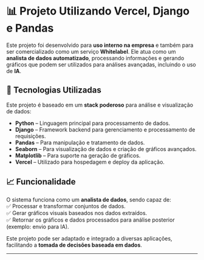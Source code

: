 # 📊 Projeto Utilizando Vercel, Django e Pandas  

Este projeto foi desenvolvido para **uso interno na empresa** e também para ser comercializado como um serviço **Whitelabel**. Ele atua como um **analista de dados automatizado**, processando informações e gerando gráficos que podem ser utilizados para análises avançadas, incluindo o uso de **IA**.  

## 🚀 Tecnologias Utilizadas  
Este projeto é baseado em um **stack poderoso** para análise e visualização de dados:  
- **Python** – Linguagem principal para processamento de dados.  
- **Django** – Framework backend para gerenciamento e processamento de requisições.  
- **Pandas** – Para manipulação e tratamento de dados.  
- **Seaborn** – Para visualização de dados e criação de gráficos avançados.  
- **Matplotlib** – Para suporte na geração de gráficos.  
- **Vercel** – Utilizado para hospedagem e deploy da aplicação.  

## 📈 Funcionalidade  
O sistema funciona como um **analista de dados**, sendo capaz de:  
✅ Processar e transformar conjuntos de dados.  
✅ Gerar gráficos visuais baseados nos dados extraídos.  
✅ Retornar os gráficos e dados processados para análise posterior (exemplo: envio para IA).  

Este projeto pode ser adaptado e integrado a diversas aplicações, facilitando a **tomada de decisões baseada em dados**.  

--- 
